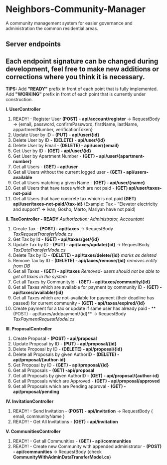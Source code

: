 # Neighbors-Community-Manager
A community management system for easier governance and administration the common residential areas.

Server endpoints
----------------

**Each endpoint signature can be changed during development, feel free to make new additions or corrections where you think it is necessary.**
------------------------------------------------------------------------

**TIPS:** 
Add **"READY"** prefix in front of each point that is fully implemented.
Add **"WORKING"** prefix in front of each point that is currently under construction.


**I. UserController** 

 1. READY! - Register User **(POST)** - **api/account/register** -> RequestBody -> {email, password, confirmPassword, firstName, lastName, appartmentNumber, verificationToken}
 2. Update User by ID - **(PUT)** - **api/user/{id}**
 3. Delete User by ID - **(DELETE)** - **api/user/{id}**
 4. Delete User by Email - **(DELETE) - api/user/{email}**
 5. Get User by ID - **(GET) - api/user/{id}**
 6. Get User by Apartment Number - **(GET) - api/user/{apartment-number}**
 6. Get all Users - **(GET) - api/user**
 7. Get all Users without the current logged user - **(GET) - api/users-available**
 8. Get all Users matching a given Name - **(GET) - api/user/{name}**
 9. Get all Users that have taxes which are not paid - **(GET) api/user/taxes-not-paid**
 10. Get all Users that have concrete tax which is not paid **(GET) api/user/taxes-not-paid/{tax-id}**
(Example: Tax - "Elevator electricity and support" -> Ivan, Gosho, Marto, Mariyan have not paid)

**II. TaxController - READY**
*Authorization: Administrator, Accountant*

 1. Create Tax - **(POST) - api/taxes** -> RequestBody *TaxRequestTransferMode.cs*
 2. Get Tax by Id - **(GET) - api/taxes/get/{id}** 
 3. Update Tax by ID - **(PUT) - api/taxes/update/{id}** -> RequestBody *TaxDataTransferMode.cs*
 4. Delete Tax by ID - **(DELETE) - api/taxes/delete/{id}** *marks as deleted*
 5. Remove Tax by ID - **(DELETE) - api/taxes/remove/{id}** *removes entity from DB*
 6. Get all Taxes - **(GET) - api/taxes** *Removed- users should not be able to get all taxes in the system*
 7. Get all Taxes by CommunityId - **(GET) - api/taxes/community/{id}**
 8. Get all Taxes which are available for payment by community ID - **(GET) - api/taxes/available/{id}**
 9. Get all Taxes which are not-available for payment (their deadline has passed) for current community - **(GET) - api/taxes/expired/{id}**
 10. Create payment for a tax or update if same user has already paid - ** (POST) - api/taxes/addpayment/{id}**
 	-> RequestBody *TaxPaymentRequestModel.cs*

**III. ProposalController**

 1. Create Proposal - **(POST) - api/proposal**
 2. Update Proposal by ID - **(PUT) - api/proposal/{id}**
 3. Delete Proposal by ID - **(DELETE) - api/proposal/{id}**
 4. Delete all Proposals by given AuthorID - **(DELETE) - api/proposal/{author-id}**
 5. Get Proposal by ID - **(GET) - api/proposal/{id}**
 6. Get all Proposals - **(GET) -api/proposal**
 7. Get all Proposals by given AuthorID - **(GET) - api/proposal/{author-id}**
 8. Get all Proposals which are Approved - **(GET) - api/proposal/approved**
 9. Get all Proposals which are Pending approval - **(GET) - api/proposal/pending**

**IV. InvitationController**
 1. READY! - Send Invitation - **(POST) - api/invitation** -> RequestBody { email, communityName }
 2. READY! - Get All Invitations - **(GET) - api/invitation**

**V. CommunitiesController**
 1. READY! - Get all Communities - **(GET) - api/communities** 
 2. READY! - Create new Community with appended administrator - **(POST) - api/communities** -> RequestBody {check **CommunityWithAdminDataTransferModel.cs**}

